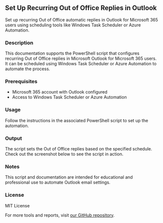## Set Up Recurring Out of Office Replies in Outlook
Set up recurring Out of Office automatic replies in Outlook for Microsoft 365 users using scheduling tools like Windows Task Scheduler or Azure Automation.

### Description
This documentation supports the PowerShell script that configures recurring Out of Office replies in Microsoft Outlook for Microsoft 365 users. It can be scheduled using Windows Task Scheduler or Azure Automation to automate the process.

### Prerequisites
- Microsoft 365 account with Outlook configured
- Access to Windows Task Scheduler or Azure Automation

### Usage
Follow the instructions in the associated PowerShell script to set up the automation.

### Output
The script sets the Out of Office replies based on the specified schedule. Check out the screenshot below to see the script in action.

### Notes
This script and documentation are intended for educational and professional use to automate Outlook email settings.

### License
MIT License

For more tools and reports, visit [our GitHub repository](https://github.com/krzyswo/MsAdmin).